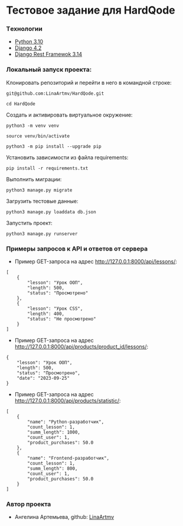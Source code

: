 # Тестовое задание для HardQode

### Tехнологии
- [Python 3.10](https://www.python.org/downloads/)
- [Django 4.2](https://www.djangoproject.com/)
- [Django Rest Framewok 3.14](https://www.django-rest-framework.org/)


### Локальный запуск проекта:

Клонировать репозиторий и перейти в него в командной строке:

``` git@github.com:LinaArtmv/HardQode.git ```

``` cd HardQode ``` 

Создать и активировать виртуальное окружение:

``` python3 -m venv venv ``` 

``` source venv/bin/activate ```

``` python3 -m pip install --upgrade pip ``` 

Установить зависимости из файла requirements:

``` pip install -r requirements.txt ``` 

Выполнить миграции:

``` python3 manage.py migrate ```

Загрузить тестовые данные:

``` python3 manage.py loaddata db.json ```

Запустить проект:

``` python3 manage.py runserver ``` 


### Примеры запросов к API и ответов от сервера

- Пример GET-запроса на адрес http://127.0.0.1:8000/api/lessons/: 
```
[
    {
        "lesson": "Урок ООП",
        "length": 500,
        "status": "Просмотрено"
    },
    {
        "lesson": "Урок CSS",
        "length": 400,
        "status": "Не просмотрено"
    }
]
```

- Пример GET-запроса на адрес http://127.0.0.1:8000/api/products/product_id/lessons/:

```
{
    "lesson": "Урок ООП",
    "length": 500,
    "status": "Просмотрено",
    "date": "2023-09-25"
}
```

- Пример GET-запроса на адрес http://127.0.0.1:8000/api/products/statistic/: 
```
[
    {
        "name": "Python-разработчик",
        "count_lesson": 1,
        "summ_length": 1000,
        "count_user": 1,
        "product_purchases": 50.0
    },
    {
        "name": "Frontend-разработчик",
        "count_lesson": 1,
        "summ_length": 800,
        "count_user": 1,
        "product_purchases": 50.0
    }
]
```

### Автор проекта
- Ангелина Артемьева,
github: [LinaArtmv](https://github.com/LinaArtmv)